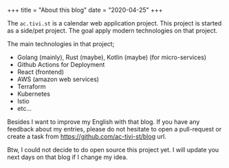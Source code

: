+++
title = "About this blog"
date = "2020-04-25"
+++

The `ac.tivi.st` is a calendar web application project. This project is started as a side/pet project. The goal apply modern technologies on that project.

The main technologies in that project;
- Golang (mainly), Rust (maybe), Kotlin (maybe) (for micro-services)
- Github Actions for Deployment
- React (frontend)
- AWS (amazon web services)
- Terraform
- Kubernetes
- Istio
- etc...

Besides I want to improve my English with that blog. If you have any feedback about my entries, please do not hesitate to open a pull-request or create a task from https://github.com/ac-tivi-st/blog url.

Btw, I could not decide to do open source this project yet. I will update you next days on that blog if I change my idea.




